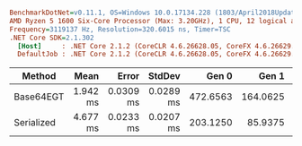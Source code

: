``` ini

BenchmarkDotNet=v0.11.1, OS=Windows 10.0.17134.228 (1803/April2018Update/Redstone4)
AMD Ryzen 5 1600 Six-Core Processor (Max: 3.20GHz), 1 CPU, 12 logical and 6 physical cores
Frequency=3119137 Hz, Resolution=320.6015 ns, Timer=TSC
.NET Core SDK=2.1.302
  [Host]     : .NET Core 2.1.2 (CoreCLR 4.6.26628.05, CoreFX 4.6.26629.01), 64bit RyuJIT DEBUG
  DefaultJob : .NET Core 2.1.2 (CoreCLR 4.6.26628.05, CoreFX 4.6.26629.01), 64bit RyuJIT


```
|     Method |     Mean |     Error |    StdDev |    Gen 0 |    Gen 1 |  Allocated |
|----------- |---------:|----------:|----------:|---------:|---------:|-----------:|
|  Base64EGT | 1.942 ms | 0.0309 ms | 0.0289 ms | 472.6563 | 164.0625 | 1781.63 KB |
| Serialized | 4.677 ms | 0.0233 ms | 0.0207 ms | 203.1250 |  85.9375 |  994.59 KB |
